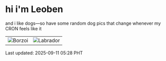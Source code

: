 # hi i'm Leoben

and i like dogs—so have some random dog pics that change whenever my CRON feels like it

|  |  |
|--------|----------|
| ![Borzoi](https://random-dog-vercel.vercel.app/api/random-borzoi?v=1757539701) | ![Labrador](https://random-dog-vercel.vercel.app/api/random-labrador?v=1757539701) |

Last updated: 2025-09-11 05:28 PHT
